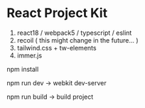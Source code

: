# React Project Kit
1. react18 / webpack5 / typescript / eslint
3. recoil ( this might change in the future... )
4. tailwind.css + tw-elements
5. immer.js

npm install

npm run dev -> webkit dev-server

npm run build -> build project
